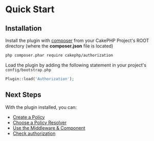 # Quick Start

## Installation

Install the plugin with [composer](https://getcomposer.org/) from your CakePHP
Project's ROOT directory (where the **composer.json** file is located)

```sh
php composer.phar require cakephp/authorization
```

Load the plugin by adding the following statement in your project's `config/bootstrap.php`

```php
Plugin::load('Authorization');
```

## Next Steps

With the plugin installed, you can:

* [Create a Policy](/docs/Policies.md)
* [Choose a Policy Resolver](/docs/Policy-Resolvers.md)
* [Use the Middleware & Component](/docs/Middleware-and-Component.md)
* [Check authorization](/docs/Checking-Authorization.md)

